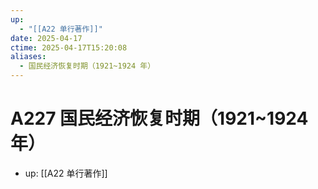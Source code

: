 ```yaml
---
up:
  - "[[A22 单行著作]]"
date: 2025-04-17
ctime: 2025-04-17T15:20:08
aliases:
  - 国民经济恢复时期（1921~1924 年）
---
```


# A227 国民经济恢复时期（1921~1924 年）

- up: [[A22 单行著作]]
